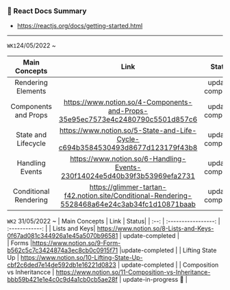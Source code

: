 
### 📗 React Docs Summary

- https://reactjs.org/docs/getting-started.html
---
`WK1`24/05/2022 ~

| Main Concepts | Link | Status| 
| :--: | :-----------------: | :------------: |
|  Rendering Elements |   | update-completed |  
|  Components and Props | https://www.notion.so/4-Components-and-Props-35e95ec7573e4c2480790c5501d857c6 | update-completed |   
|  State and Lifecycle | https://www.notion.so/5-State-and-Life-Cycle-c694b3584530493d8677d123179f43b8 | update-completed|  
|  Handling Events | https://www.notion.so/6-Handling-Events-230f14024e5d40b39f3b53969efa2731 | update-completed | 
|  Conditional Rendering | https://glimmer-tartan-f42.notion.site/Conditional-Rendering-5528468a64e24c3ab34fc1d10871baab | update-completed

`WK2` 31/05/2022 ~
| Main Concepts | Link | Status| 
| :--: | :-----------------: | :------------: |
| Lists and Keys| https://www.notion.so/8-Lists-and-Keys-0f67ad081c344926a1e45a5070b96581 | update-completed |  
 | Forms  |https://www.notion.so/9-Form-b562c5c7c3424874a3ec8cb0c0915f71  |update-completed | 
| Lifting State Up  | https://www.notion.so/10-Lifting-State-Up-cbf2c6ded7e14de592db1e16221d0823  | update-completed | 
| Composition vs Inheritancce | https://www.notion.so/11-Composition-vs-Inheritance-bbb59b421e1e4c0c9d4a1cb0cb5ae28f  | update-in-progress 🍨 | 
